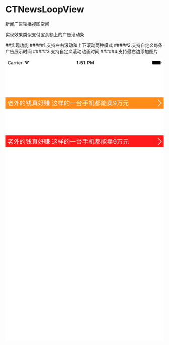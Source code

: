 # CTNewsLoopView
新闻广告轮播视图空间

实现效果类似支付宝余额上的广告滚动条

##实现功能
#####1.支持左右滚动和上下滚动两种模式
#####2.支持自定义每条广告展示时间
#####3.支持自定义滚动动画时间
#####4.支持最右边添加图片

![Screenshot](https://github.com/Excalibur-CT/CTNewsLoopView/blob/master/ScreenShot.png)

